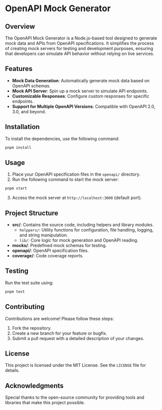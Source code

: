 # OpenAPI Mock Generator

## Overview
The OpenAPI Mock Generator is a Node.js-based tool designed to generate mock data and APIs from OpenAPI specifications. It simplifies the process of creating mock servers for testing and development purposes, ensuring that developers can simulate API behavior without relying on live services.

## Features
- **Mock Data Generation**: Automatically generate mock data based on OpenAPI schemas.
- **Mock API Server**: Spin up a mock server to simulate API endpoints.
- **Customizable Responses**: Configure custom responses for specific endpoints.
- **Support for Multiple OpenAPI Versions**: Compatible with OpenAPI 2.0, 3.0, and beyond.

## Installation
To install the dependencies, use the following command:

```bash
pnpm install
```

## Usage
1. Place your OpenAPI specification files in the `openapi/` directory.
2. Run the following command to start the mock server:

```bash
pnpm start
```

3. Access the mock server at `http://localhost:3000` (default port).

## Project Structure
- **src/**: Contains the source code, including helpers and library modules.
  - `helppers/`: Utility functions for configuration, file handling, logging, and string manipulation.
  - `lib/`: Core logic for mock generation and OpenAPI reading.
- **mocks/**: Predefined mock schemas for testing.
- **openapi/**: OpenAPI specification files.
- **coverage/**: Code coverage reports.

## Testing
Run the test suite using:

```bash
pnpm test
```

## Contributing
Contributions are welcome! Please follow these steps:
1. Fork the repository.
2. Create a new branch for your feature or bugfix.
3. Submit a pull request with a detailed description of your changes.

## License
This project is licensed under the MIT License. See the `LICENSE` file for details.

## Acknowledgments
Special thanks to the open-source community for providing tools and libraries that make this project possible.
